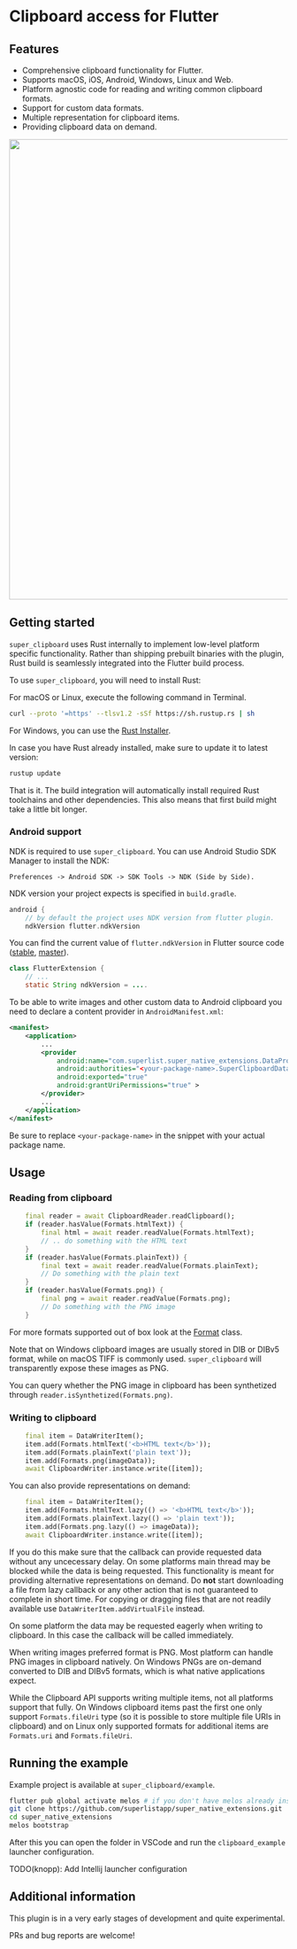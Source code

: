 # Clipboard access for Flutter

## Features

- Comprehensive clipboard functionality for Flutter.
- Supports macOS, iOS, Android, Windows, Linux and Web.
- Platform agnostic code for reading and writing common clipboard formats.
- Support for custom data formats.
- Multiple representation for clipboard items.
- Providing clipboard data on demand.

<img src="https://matejknopp.com/super_native_extensions/super_clipboard.png" width="831"/>

## Getting started

`super_clipboard` uses Rust internally to implement low-level platform specific functionality. Rather than shipping prebuilt binaries with the plugin, Rust build is seamlessly integrated into the Flutter build process.

To use `super_clipboard`, you will need to install Rust:

For macOS or Linux, execute the following command in Terminal.
```bash
curl --proto '=https' --tlsv1.2 -sSf https://sh.rustup.rs | sh
```
For Windows, you can use the [Rust Installer](https://static.rust-lang.org/rustup/dist/x86_64-pc-windows-msvc/rustup-init.exe).

In case you have Rust already installed, make sure to update it to latest version:

```bash
rustup update
```

That is it. The build integration will automatically install required Rust toolchains and other dependencies. This also means that first build might take a little bit longer.

### Android support

NDK is required to use `super_clipboard`. You can use Android Studio SDK Manager to install the NDK:

    Preferences -> Android SDK -> SDK Tools -> NDK (Side by Side).

NDK version your project expects is specified in `build.gradle`.

```groovy
android {
    // by default the project uses NDK version from flutter plugin.
    ndkVersion flutter.ndkVersion
```
You can find the current value of `flutter.ndkVersion` in Flutter source code ([stable](https://github.com/flutter/flutter/blob/stable/packages/flutter_tools/gradle/flutter.gradle), [master](https://github.com/flutter/flutter/blob/master/packages/flutter_tools/gradle/flutter.gradle)).

```java
class FlutterExtension {
    // ...
    static String ndkVersion = ....
```

To be able to write images and other custom data to Android clipboard you need
to declare a content provider in `AndroidManifest.xml`:

```xml
<manifest>
    <application>
        ...
        <provider
            android:name="com.superlist.super_native_extensions.DataProvider"
            android:authorities="<your-package-name>.SuperClipboardDataProvider"
            android:exported="true"
            android:grantUriPermissions="true" >
        </provider>
        ...
    </application>
</manifest>
```
Be sure to replace `<your-package-name>` in the snippet with your actual package name.

## Usage

### Reading from clipboard

```dart
    final reader = await ClipboardReader.readClipboard();
    if (reader.hasValue(Formats.htmlText)) {
        final html = await reader.readValue(Formats.htmlText);
        // .. do something with the HTML text
    }
    if (reader.hasValue(Formats.plainText)) {
        final text = await reader.readValue(Formats.plainText);
        // Do something with the plain text
    }
    if (reader.hasValue(Formats.png)) {
        final png = await reader.readValue(Formats.png);
        // Do something with the PNG image
    }
```

For more formats supported out of box look at the [Format](lib/src/standard_formats.dart) class.

Note that on Windows clipboard images are usually stored in DIB or DIBv5 format, while on macOS TIFF is commonly used. `super_clipboard` will transparently expose these images as PNG.

You can query whether the PNG image in clipboard has been synthetized through `reader.isSynthetized(Formats.png)`.

### Writing to clipboard

```dart
    final item = DataWriterItem();
    item.add(Formats.htmlText('<b>HTML text</b>'));
    item.add(Formats.plainText('plain text'));
    item.add(Formats.png(imageData));
    await ClipboardWriter.instance.write([item]);
```

You can also provide representations on demand:

```dart
    final item = DataWriterItem();
    item.add(Formats.htmlText.lazy(() => '<b>HTML text</b>'));
    item.add(Formats.plainText.lazy(() => 'plain text'));
    item.add(Formats.png.lazy(() => imageData));
    await ClipboardWriter.instance.write([item]);
```

If you do this make sure that the callback can provide requested data without any uncecessary delay. On some platforms main thread may be blocked while the data is being requested. This functionality is meant for providing alternative representations on demand. Do **not** start downloading a file from lazy callback or any other action that is not guaranteed to complete in short time. For copying or dragging files that are not readily available use `DataWriterItem.addVirtualFile` instead.

On some platform the data may be requested eagerly when writing to clipboard. In this case the callback will be called immediately.

When writing images preferred format is PNG. Most platform can handle PNG images in clipboard natively. On Windows PNGs are on-demand converted to DIB and DIBv5 formats, which is what native applications expect.

While the Clipboard API supports writing multiple items, not all platforms support that fully. On Windows clipboard items past the first one only support `Formats.fileUri` type (so it is possible to store multiple file URIs in clipboard) and on Linux only supported formats for additional items are `Formats.uri` and `Formats.fileUri`.

## Running the example

Example project is available at `super_clipboard/example`.

```bash
flutter pub global activate melos # if you don't have melos already installed
git clone https://github.com/superlistapp/super_native_extensions.git
cd super_native_extensions
melos bootstrap
```

After this you can open the folder in VSCode and run the `clipboard_example` launcher configuration.

TODO(knopp): Add Intellij launcher configuration

## Additional information

This plugin is in a very early stages of development and quite experimental.

PRs and bug reports are welcome!
